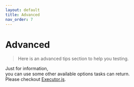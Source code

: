 ```yaml
---
layout: default
title: Advanced
nav_order: 7
---
```


# Advanced

> Here is an advanced tips section to help you testing.

Just for information,  
you can use some other available options tasks can return.  
Please checkout [Executor.js](https://github.com/yabe-diverta/katalon2puppeteer/blob/a58ca7485d329a736ca56a957ccdb80dc6d561a6/template/Executor.js#L33).
